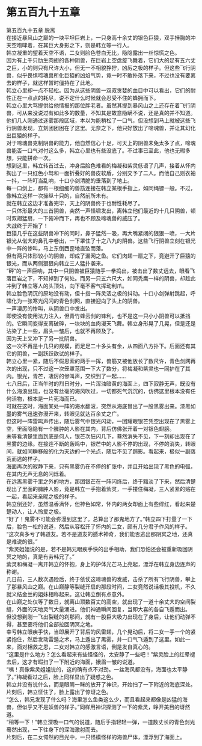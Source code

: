 # 第五百九十五章

第五百九十五章 脱离\
在接近暴风山之巅的一块平坦巨岩上，一只身高十余丈的银色巨猿，双手捶胸的冲天空咆哮着，在其巨大身影之下，则是韩立等一行人。\
韩立凝重的望着天空不语，二女则脸色苍白无比，隐隐露出一丝惊慌之色。\
因为有上千只肋生肉翅的各种阴兽，在巨岩上空盘旋飞舞着，它们大的足有五六丈之巨，小的则只有尺许大小，但无一不相貌狰狞，凶厉之极的样子。但这些飞行阴兽，似乎畏惧啼魂兽所化巨猿的凶焰气势，竟一时不敢扑落下来，不过也没有要离去的样子，就这样暂时僵持在了此地。\
韩立心里却一点不轻松。因为从这些阴兽一双双贪婪的血目中可以看出，它们的耐性正在一点点的耗尽，说不定什么时候就会忍受不住的蜂拥而下。\
韩立心里大骂提供给他情报的那位胖老者。虽然其提到暴风山之上还存在着飞行阴兽，可从来没说过有如此多的数量，不知其是故意隐瞒不说，还是真的并不知道。\
他们几人刚通过迷雾那段区域，本以为能稍松了一口气，但没想到马上就被这些飞行阴兽发现，立刻团团困在了这里。无奈之下，他只好放出了啼魂兽，并让其幻化出巨猿的样子。\
对于啼魂兽克制阴兽的能力，他自然信心十足，可天上的阴兽未免太多了点，啼魂兽能否一口气对付这么多，韩立心里也有些没底了。不过事已至此，他也无暇多想，只能拼命一次。\
想到这里，韩立转首过去，冲身后脸色难看的梅凝和紫灵低语了几声，接着从怀内掏出了一只红色小驽和一面折叠好的兽皮软盾，分别交予了二人。而他自己则衣袖一抖，一阵叮当乱响，十口小剑清脆的垂落到了地上。\
每一口剑上，都有一根细细的兽筋连接在韩立某根手指上，如同绳镖一般。不过，像韩立这样一次操纵十只的，自然前所未有。\
就在韩立这边才准备完毕，天上的阴兽终于也耐性耗尽了。\
一只体形最大的三首阴兽，突然一声怪啸发出，离韩立他们最近的十几只阴兽，顿时双翅猛扇，一下俯冲而下，再也不顾及啼魂兽的威压了。\
大战终于开始了！\
巨猿几乎在这些阴兽冲下的同时，鼻子猛然一吸，再大嘴紧闭的狠狠一喷，一大片银光从偌大的鼻孔中卷出，一下罩住了十之八九的阴兽。这些飞行阴兽立刻在银光中一阵的惨叫，马上东倒西歪地直坠而落。\
但有两只体形较小的阴兽，却成了漏网之鱼。它们肉翅一扇之下，竟避开了巨猿的银光，而从两侧狠狠向韩立三人猛扑袭来。\
“砰”的一声巨响，其中一只阴兽被巨猿随手一拳捣出，被击出了数丈远去，眼看飞落巨岩之下，不知掉到了何处。而另一只五六尺大，如同秃鹰一样的阴兽，却趁此冲到了韩立等人的头顶处，向下毫不客气挥动利爪。\
韩立脸色阴沉的原地没有动，但十指一阵灵活之极的抖动。十口小剑弹射跳起，呼啸化为一张寒光闪闪的青色剑网，直接迎向了头上的阴兽。\
一声凄厉的惨叫，从阴兽口中发出。\
即使没有使用法力注入，但青竹蜂云剑的锋利，也不是这一只小小阴兽可以抵挡的。它瞬间变得支离破碎，一块块的血肉漫天飞舞。韩立身形晃了几晃，但是还是沾染了上一些，眉头一皱后，也就不再顾及了。\
因为天上又冲下了另一批阴兽。\
这一次不再是十几只的规模，而足足二十多头有余，从四面八方扑下。后面还有其它的阴兽，一副跃跃欲试的样子。\
韩立心里一紧，随后不假思索的两手一挥，兽筋又被他放长了数尺许，青色剑网再次的出现，只不过这一次笼罩范围一下大了数分，将梅凝和紫灵也一同护在了其内。银光，青芒，凄厉的惨叫声，交织到了一起……\
七八日后，正当午时的烈日时分，一片浑浊暗黄的海面上，四下寂静无声，既没有什么海浪出现，也没有丝毫的海风吹过，一切都死气沉沉的，仿佛这里根本没有任何活物，根本是一片死海而已。\
可就在这时，海面某处一阵的海水翻滚，突然从海底冒出了一股黑雾出来。漆黑如墨的雾气迅速弥漫开来，转眼见就达百余丈之广。\
但这时一阵雷鸣声传出，随后雾气中银光闪动，一团耀眼银芒凭空出现在了黑雾上空，里面隐隐有一个臃肿的人影在其内，背后仿佛张开着一对银色翅膀。\
未等看清楚里面到底是何人，银芒次狂闪几下，蓦然消失不见，下一刻却出现在了黑雾的边缘。在接连不断的轰鸣中，银芒中的人影不停的出现，不停的消失，转眼间，就如同瞬移般的化为天边的一个光点，随后不见了踪影。看起来，极似一副落荒而逃的样子。\
海面再次的寂静下来，只有黑雾仍在不停的扩张中，并且开始出现了黑色的电弧，在其内无声无息的闪烁着。\
在远离黑雾千里之外的地方，那团银芒在一阵闪烁后，终于黯淡了下来，然后清楚现出了里面的臃肿人影，竟是韩立一手抱着紫灵，一手搂住梅凝，三人紧紧的贴在一起，看起来亲昵之极的样子。\
韩立倒还好，虽然温香满怀，但神色如常，怀内的两女却面上有些绯红，看起来楚楚动人，让人怜爱之极。\
“好了！鬼雾不可能会弥漫到这里了。总算出了那鬼地方了。”韩立四下打量了一下后，脸色一松的说道，然后从容松开了怀内的二女，颇有几分君子作风的样子。\
“这次真多亏了韩道友。若不是道友的遁术神奇，我们能否逃出那阴冥之地，还真是难说的很。”\
“紫灵姐姐说的是，若不是韩兄眼疾手快的出手相助，我们恐怕还会被重新吸回阴冥之地的，真是有劳韩兄了。”\
紫灵和梅凝一离开韩立的怀抱，身上的护体光芒马上亮起，漂浮在韩立身边连声的称谢。\
几日前，三人数次遇险后，终于依仗这啼魂兽的发威，击杀了所有飞行阴兽，攀上了那暴风山之巅。在山巅静等裂缝开启的那段时间，二女竟然说话极其投机，不久就义结金兰的姐妹相称起来。这让韩立倒有点意外。\
在山巅之处仅等了数日，就离山顶数百丈的高空，就出现了一道十余丈大的空间裂缝，外面的天地灵气大量涌进。他们神通瞬间回复，当即大喜的各自飞遁而出。\
但没想到刚一飞出裂缝的刹那间，就有一股巨大吸力出现在了身后，让他们动弹不得，甚至要将他们全部拉回阴冥之地。\
幸亏韩立眼疾手快，当即展开了背后的风雷翅，几个晃动后，将二女一手一个的紧紧抱住，然后发动雷遁之术，马上遁出了黑雾，并一口气飞遁到了这里。如此一来，面对相救之恩，二女对韩立的感激言语，倒是发自真心的。\
“这里是什么地方？怎么看起来有些怪怪的，太安静了一些吧！”紫灵脸上的红晕褪去后，这才有暇扫了一下附近的海面，娥眉一皱的说道。\
“咦！真像紫灵姐姐说的，这的确有点不对劲。一丝海风都没有，海面也太平静了。”梅凝看过之后，脸上同样显出了疑惑之色。\
韩立并没有说什么，而是眼睛一眯的放开了神识，开始扫了一下附近的海底深处。片刻后，韩立怔住了，脸上露出了惊讶之色。\
“怎么，韩兄发现了什么吗？海里怎么鱼类这么少，而且看起来都像是凶猛的海兽，但似乎又不是妖兽的样子。”同样用神识探测了一下的紫灵，睁开美目的讶然道。\
“稍等一下！”韩立深吸一口气的说道，随后手指轻轻一弹，一道数丈长的青色剑光蓦然出现，一下往身下的深海激射而去。\
片刻后，在二女愕然的目光中，一只怪模怪样的海兽尸体，漂浮到了海面上。
